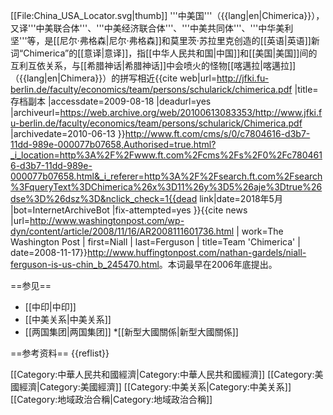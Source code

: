 [[File:China_USA_Locator.svg|thumb]]
'''中美国'''（{{lang|en|Chimerica}}），又译'''中美联合体'''、'''中美经济联合体'''、'''中美共同体'''、'''中华美利坚'''等，是[[尼尔·弗格森|尼尔·弗格森]]和莫里茨·苏拉里克创造的[[英语|英语]]新词“Chimerica”的[[意译|意译]]，指[[中华人民共和国|中国]]和[[美国|美国]]间的互利互依关系，与[[希腊神话|希腊神话]]中会喷火的怪物[[喀邁拉|喀邁拉]]（{{lang|en|Chimera}}）的拼写相近<ref>{{cite web|url=http://jfki.fu-berlin.de/faculty/economics/team/persons/schularick/chimerica.pdf |title=存档副本 |accessdate=2009-08-18 |deadurl=yes |archiveurl=https://web.archive.org/web/20100613083353/http://www.jfki.fu-berlin.de/faculty/economics/team/persons/schularick/Chimerica.pdf |archivedate=2010-06-13 }}</ref><ref>http://www.ft.com/cms/s/0/c7804616-d3b7-11dd-989e-000077b07658,Authorised=true.html?_i_location=http%3A%2F%2Fwww.ft.com%2Fcms%2Fs%2F0%2Fc7804616-d3b7-11dd-989e-000077b07658.html&_i_referer=http%3A%2F%2Fsearch.ft.com%2Fsearch%3FqueryText%3DChimerica%26x%3D11%26y%3D5%26aje%3Dtrue%26dse%3D%26dsz%3D&nclick_check=1{{dead link|date=2018年5月 |bot=InternetArchiveBot |fix-attempted=yes }}</ref><ref>{{cite news |url=http://www.washingtonpost.com/wp-dyn/content/article/2008/11/16/AR2008111601736.html | work=The Washington Post | first=Niall | last=Ferguson | title=Team 'Chimerica' | date=2008-11-17}}</ref><ref>http://www.huffingtonpost.com/nathan-gardels/niall-ferguson-is-us-chin_b_245470.html</ref>。本词最早在2006年底提出。

==参见==
* [[中印|中印]]
* [[中美关系|中美关系]]
* [[两国集团|两国集团]]
*[[新型大國關係|新型大國關係]]

==参考资料==
{{reflist}}

[[Category:中華人民共和國經濟|Category:中華人民共和國經濟]]
[[Category:美國經濟|Category:美國經濟]]
[[Category:中美关系|Category:中美关系]]
[[Category:地域政治合稱|Category:地域政治合稱]]